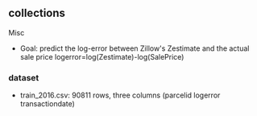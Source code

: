 ## collections


Misc
- Goal: predict the log-error between Zillow's Zestimate and the actual sale price
                      logerror=log(Zestimate)-log(SalePrice)

### dataset
* train_2016.csv: 90811 rows, three columns (parcelid	logerror	transactiondate)

